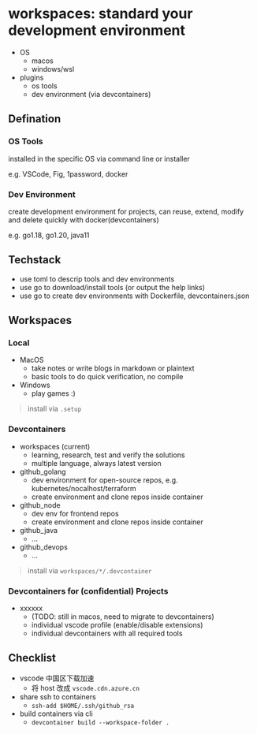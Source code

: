 # workspaces: standard your development environment

- OS
  - macos
  - windows/wsl
- plugins
  - os tools
  - dev environment (via devcontainers)

## Defination

### OS Tools

installed in the specific OS via command line or installer

e.g. VSCode, Fig, 1password, docker

### Dev Environment

create development environment for projects, can reuse, extend, modify and delete quickly with docker(devcontainers)

e.g. go1.18, go1.20, java11

## Techstack

- use toml to descrip tools and dev environments
- use go to download/install tools (or output the help links)
- use go to create dev environments with Dockerfile, devcontainers.json

## Workspaces

### Local

- MacOS
  - take notes or write blogs in markdown or plaintext
  - basic tools to do quick verification, no compile
- Windows
  - play games :)

> install via `.setup`

### Devcontainers

- workspaces (current)
  - learning, research, test and verify the solutions
  - multiple language, always latest version
- github_golang
  - dev environment for open-source repos, e.g. kubernetes/nocalhost/terraform
  - create environment and clone repos inside container
- github_node
  - dev env for frontend repos
  - create environment and clone repos inside container
- github_java
  - ...
- github_devops
  - ...

> install via `workspaces/*/.devcontainer`
  
### Devcontainers for (confidential) Projects

- xxxxxx
  - (TODO: still in macos, need to migrate to devcontainers)
  - individual vscode profile (enable/disable extensions)
  - individual devcontainers with all required tools

## Checklist

- vscode 中国区下载加速  
  - 将 host 改成 `vscode.cdn.azure.cn`
- share ssh to containers
  - `ssh-add $HOME/.ssh/github_rsa`
- build containers via cli
  - `devcontainer build --workspace-folder .`

